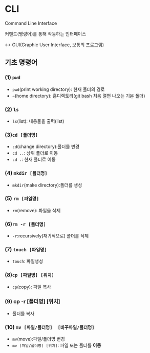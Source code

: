 # CLI

Command Line Interface

커맨드(명령어)를 통해 작동하는 인터페이스

<-> GUI(Graphic User Interface, 보통의 프로그램)



## 기초 명령어

### (1) `pwd`

* `pwd`(print working directory): 현재 폴더의 경로
* `~`(home directory): 홈디렉토리(git bash 처음 열면 나오는 기본 폴더)



### (2) `ls`

* `ls`(list): 내용물을 출력(list)



### (3)`cd [폴더명]`

* `cd`(change directory):폴더를 변경
* `cd ..`: 상위 폴더로 이동
* `cd .`: 현재 폴더로 이동



### (4) `mkdir [폴더명]`

* `mkdir`(make directory):폴더를 생성



### (5) `rm [파일명]`

* `rm`(remove): 파일을 삭제



### (6)`rm -r [폴더명]`

* `-r`:recursively(재귀적으로) 폴더를 삭제



### (7) `touch [파일명]`

* `touch`: 파일생성



### (8)`cp [파일명] [위치]`

* `cp`(copy): 파일 복사



### (9) cp -r [폴더명] [위치]

* 폴더를 복사



### (10) `mv [파일/폴더명]  [바꾸파일/폴더명]`

* `mv`(move):파일/폴더명 변경
* `mv [파일/폴더명] [위치]`: 파일 또는 폴더를 **이동**



